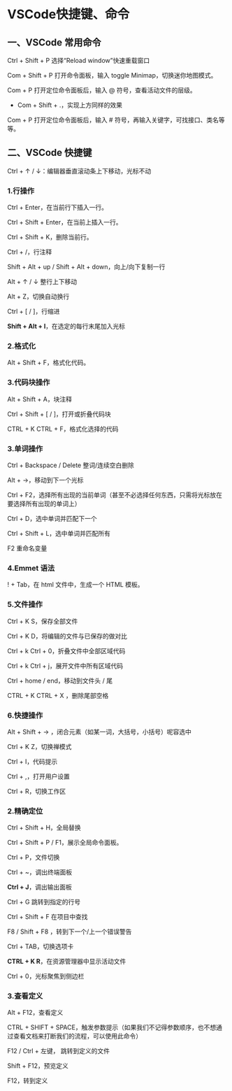 # VSCode快捷键、命令

## 一、VSCode 常用命令

Ctrl + Shift + P 选择“Reload window”快速重载窗口

Com + Shift + P 打开命令面板，输入 toggle Minimap，切换迷你地图模式。

Com + P 打开定位命令面板后，输入 @ 符号，查看活动文件的层级。

- Com + Shift + .，实现上方同样的效果

Com + P 打开定位命令面板后，输入 # 符号，再输入关键字，可找接口、类名等等。

## 二、VSCode 快捷键

Ctrl + ↑ / ↓：编辑器垂直滚动条上下移动，光标不动

### 1.行操作

Ctrl + Enter，在当前行下插入一行。

Ctrl + Shift + Enter，在当前上插入一行。

Ctrl + Shift + K，删除当前行。

Ctrl + /，行注释

Shift + Alt + up  / Shift + Alt + down，向上/向下复制一行

Alt + ↑ / ↓ 整行上下移动

Alt + Z，切换自动换行

Ctrl + [ / ]，行缩进

**Shift + Alt + I**，在选定的每行末尾加入光标

### 2.格式化

Alt + Shift + F，格式化代码。

### 3.代码块操作

Alt + Shift + A，块注释

Ctrl + Shift + [ / ]，打开或折叠代码块

CTRL + K CTRL + F，格式化选择的代码

### 3.单词操作

Ctrl + Backspace / Delete 整词/连续空白删除

Alt + →，移动到下一个光标

Ctrl + F2，选择所有出现的当前单词（甚至不必选择任何东西，只需将光标放在要选择所有出现的单词上）

Ctrl + D，选中单词并匹配下一个

Ctrl + Shift + L，选中单词并匹配所有

F2 重命名变量

### 4.Emmet 语法

! + Tab，在 html 文件中，生成一个 HTML 模板。

### 5.文件操作

Ctrl + K S，保存全部文件

Ctrl + K D，将编辑的文件与已保存的做对比

Ctrl + k Ctrl + 0，折叠文件中全部区域代码

Ctrl + k Ctrl + j，展开文件中所有区域代码

Ctrl + home / end，移动到文件头 / 尾

CTRL + K CTRL + X ，删除尾部空格

### 6.快捷操作

Alt + Shift + → ，闭合元素（如某一词，大括号，小括号）呢容选中

Ctrl + K Z，切换禅模式

Ctrl + I，代码提示

Ctrl + ,，打开用户设置

Ctrl + R，切换工作区

### 2.精确定位

Ctrl + Shift + H，全局替换

Ctrl + Shift + P / F1，展示全局命令面板。

Ctrl + P，文件切换

Ctrl + ~，调出终端面板

**Ctrl + J**，调出输出面板

Ctrl + G 跳转到指定的行号

Ctrl + Shift + F 在项目中查找

F8 / Shift + F8 ，转到下一个/上一个错误警告

Ctrl + TAB，切换选项卡

**CTRL + K R**，在资源管理器中显示活动文件

Ctrl + 0，光标聚焦到侧边栏

### 3.查看定义

Alt + F12，查看定义

CTRL + SHIFT + SPACE，触发参数提示（如果我们不记得参数顺序，也不想通过查看文档来打断我们的流程，可以使用此命令）

F12  / Ctrl + 左键， 跳转到定义的文件

Shift + F12，预览定义

F12，转到定义
